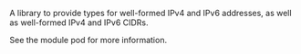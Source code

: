 A library to provide types for well-formed IPv4 and IPv6 addresses,
as well as well-formed IPv4 and IPv6 CIDRs.

See the module pod for more information.

